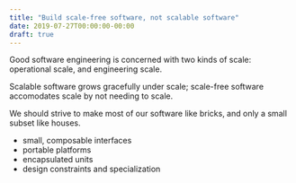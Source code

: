 ```yaml
---
title: "Build scale-free software, not scalable software"
date: 2019-07-27T00:00:00-00:00
draft: true
---
```


Good software engineering is concerned with two kinds of scale: operational scale, and engineering scale.

Scalable software grows gracefully under scale; scale-free software accomodates scale by not needing to scale.

We should strive to make most of our software like bricks, and only a small subset like houses.

- small, composable interfaces
- portable platforms
- encapsulated units
- design constraints and specialization
